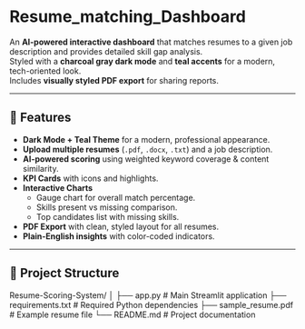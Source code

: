 # Resume_matching_Dashboard

An **AI-powered interactive dashboard** that matches resumes to a given job description and provides detailed skill gap analysis.  
Styled with a **charcoal gray dark mode** and **teal accents** for a modern, tech-oriented look.  
Includes **visually styled PDF export** for sharing reports.

---

## 🚀 Features
- **Dark Mode + Teal Theme** for a modern, professional appearance.
- **Upload multiple resumes** (`.pdf`, `.docx`, `.txt`) and a job description.
- **AI-powered scoring** using weighted keyword coverage & content similarity.
- **KPI Cards** with icons and highlights.
- **Interactive Charts**
  - Gauge chart for overall match percentage.
  - Skills present vs missing comparison.
  - Top candidates list with missing skills.
- **PDF Export** with clean, styled layout for all resumes.
- **Plain-English insights** with color-coded indicators.

---

## 📂 Project Structure
Resume-Scoring-System/
│
├── app.py # Main Streamlit application
├── requirements.txt # Required Python dependencies
├── sample_resume.pdf # Example resume file
└── README.md # Project documentation
